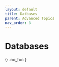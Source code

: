 ```yaml
---
layout: default
title: Datbases
parent: Advanced Topics
nav_order: 3
---
```


# Databases
{: .no_toc }


